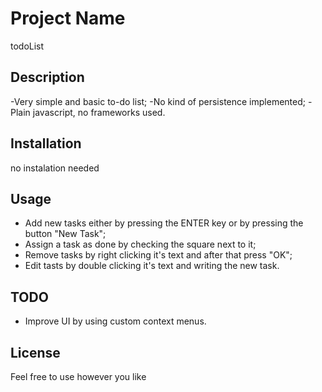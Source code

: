 # Project Name

todoList

## Description

-Very simple and basic to-do list;
-No kind of persistence implemented;
-Plain javascript, no frameworks used.

## Installation

no instalation needed

## Usage

- Add new tasks either by pressing the ENTER key or by pressing the button "New Task";
- Assign a task as done by checking the square next to it;
- Remove tasks by right clicking it's text and after that press "OK";
- Edit tasts by double clicking it's text and writing the new task.

## TODO

- Improve UI by using custom context menus.

## License

Feel free to use however you like
